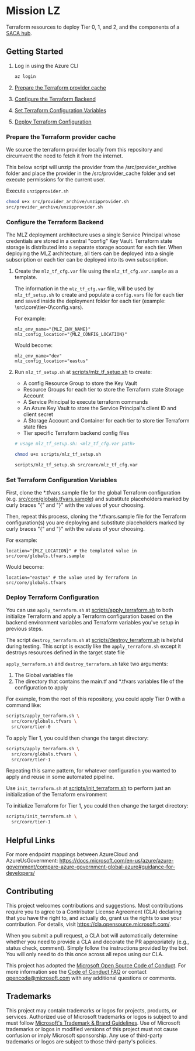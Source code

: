 # Mission LZ

Terraform resources to deploy Tier 0, 1, and 2, and the components of a [SACA hub](https://docs.microsoft.com/en-us/azure/azure-government/compliance/secure-azure-computing-architecture).

## Getting Started

1. Log in using the Azure CLI

    ```BASH
    az login
    ```

2. [Prepare the Terraform provider cache](#Prepare-the-Terraform-provider-cache)
3. [Configure the Terraform Backend](#Configure-the-Terraform-Backend)
4. [Set Terraform Configuration Variables](#Set-Terraform-Configuration-Variables)
5. [Deploy Terraform Configuration](#Deploy-Terraform-Configuration)

### Prepare the Terraform provider cache

We source the terraform provider locally from this repository and circumvent the need to fetch it from the internet.

This below script will unzip the provider from the /src/provider_archive folder and place the provider in the /src/provider_cache folder and set execute permissions for the current user.

Execute `unzipprovider.sh`

```bash
chmod u+x src/provider_archive/unzipprovider.sh
src/provider_archive/unzipprovider.sh
```

### Configure the Terraform Backend

The MLZ deployment architecture uses a single Service Principal whose credentials are stored in a central "config" Key Vault. Terraform state storage is distributed into a separate storage account for each tier. When deploying the MLZ architecture, all tiers can be deployed into a single subscription or each tier can be deployed into its own subscription.

1. Create the `mlz_tf_cfg.var` file using the `mlz_tf_cfg.var.sample` as a template.

    The information in the `mlz_tf_cfg.var` file, will be used by `mlz_tf_setup.sh` to create and populate a `config.vars` file for each tier and saved inside the deployment folder for each tier (example: \src\core\tier-0\config.vars).

    For example:

    ```plaintext
    mlz_env_name="{MLZ_ENV_NAME}"
    mlz_config_location="{MLZ_CONFIG_LOCATION}"
    ```

    Would become:

    ```plaintext
    mlz_env_name="dev"
    mlz_config_location="eastus"
    ```

2. Run `mlz_tf_setup.sh` at [scripts/mlz_tf_setup.sh](scripts/mlz_tf_setup.sh) to create:

    - A config Resource Group to store the Key Vault
    - Resource Groups for each tier to store the Terraform state Storage Account
    - A Service Principal to execute terraform commands
    - An Azure Key Vault to store the Service Principal's client ID and client secret
    - A Storage Account and Container for each tier to store tier Terraform state files
    - Tier specific Terraform backend config files

    ```bash
    # usage mlz_tf_setup.sh: <mlz_tf_cfg.var path>

    chmod u+x scripts/mlz_tf_setup.sh

    scripts/mlz_tf_setup.sh src/core/mlz_tf_cfg.var
    ```

### Set Terraform Configuration Variables

First, clone the *.tfvars.sample file for the global Terraform configuration (e.g. [src/core/globals.tfvars.sample](src/core/globals.tfvars.sample)) and substitute placeholders marked by curly braces "{" and "}" with the values of your choosing.

Then, repeat this process, cloning the *.tfvars.sample file for the Terraform configuration(s) you are deploying and substitute placeholders marked by curly braces "{" and "}" with the values of your choosing.

For example:

```plaintext
location="{MLZ_LOCATION}" # the templated value in src/core/globals.tfvars.sample
```

Would become:

```plaintext
location="eastus" # the value used by Terraform in src/core/globals.tfvars
```

### Deploy Terraform Configuration

You can use `apply_terraform.sh` at [scripts/apply_terraform.sh](scripts/apply_terraform.sh) to both initialize Terraform and apply a Terraform configuration based on the backend environment variables and Terraform variables you've setup in previous steps.

The script `destroy_terraform.sh` at [scripts/destroy_terraform.sh](scripts/destroy_terraform.sh) is helpful during testing. This script is exactly like the
`apply_terraform.sh` except it destroys resources defined in the target state file

`apply_terraform.sh` and `destroy_terraform.sh` take two arguments:

  1. The Global variables file
  2. The directory that contains the main.tf and *.tfvars variables file of the configuration to apply

For example, from the root of this repository, you could apply Tier 0 with a command like:

```bash
scripts/apply_terraform.sh \
  src/core/globals.tfvars \
  src/core/tier-0
```

To apply Tier 1, you could then change the target directory:

```bash
scripts/apply_terraform.sh \
  src/core/globals.tfvars \
  src/core/tier-1
```

Repeating this same pattern, for whatever configuration you wanted to apply and reuse in some automated pipeline.

Use `init_terraform.sh` at [scripts/init_terraform.sh](scripts/init_terraform.sh) to perform just an initialization of the Terraform environment

To initialize Terraform for Tier 1, you could then change the target directory:

```bash
scripts/init_terraform.sh \
  src/core/tier-1
```

## Helpful Links

For more endpoint mappings between AzureCloud and AzureUsGovernment: <https://docs.microsoft.com/en-us/azure/azure-government/compare-azure-government-global-azure#guidance-for-developers/>

## Contributing

This project welcomes contributions and suggestions.  Most contributions require you to agree to a
Contributor License Agreement (CLA) declaring that you have the right to, and actually do, grant us
the rights to use your contribution. For details, visit <https://cla.opensource.microsoft.com/>.

When you submit a pull request, a CLA bot will automatically determine whether you need to provide
a CLA and decorate the PR appropriately (e.g., status check, comment). Simply follow the instructions
provided by the bot. You will only need to do this once across all repos using our CLA.

This project has adopted the [Microsoft Open Source Code of Conduct](https://opensource.microsoft.com/codeofconduct/).
For more information see the [Code of Conduct FAQ](https://opensource.microsoft.com/codeofconduct/faq/) or
contact [opencode@microsoft.com](mailto:opencode@microsoft.com) with any additional questions or comments.

## Trademarks

This project may contain trademarks or logos for projects, products, or services. Authorized use of Microsoft
trademarks or logos is subject to and must follow
[Microsoft's Trademark & Brand Guidelines](https://www.microsoft.com/en-us/legal/intellectualproperty/trademarks/usage/general).
Use of Microsoft trademarks or logos in modified versions of this project must not cause confusion or imply Microsoft sponsorship.
Any use of third-party trademarks or logos are subject to those third-party's policies.
